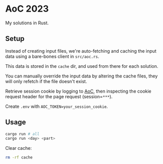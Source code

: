 # AoC 2023

My solutions in Rust.

## Setup

Instead of creating input files, we're auto-fetching and caching the input data using a bare-bones client in `src/aoc.rs`.

This data is stored in the `cache` dir, and used from there for each solution.

You can manually override the input data by altering the cache files, they will only refetch if the file doesn't exist.

Retrieve session cookie by logging to [AoC](https://adventofcode.com), then inspecting the cookie request header for the page request (session=`***`).

Create `.env` with `AOC_TOKEN=your_session_cookie`.

## Usage

```sh
cargo run # all
cargo run <day> <part>
```

Clear cache:

```sh
rm -rf cache
```
